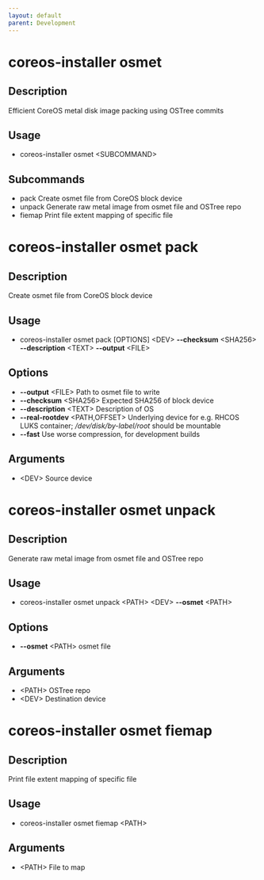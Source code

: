 ```yaml
---
layout: default
parent: Development
---
```


# coreos-installer osmet

## Description

Efficient CoreOS metal disk image packing using OSTree commits

## Usage

* coreos-installer osmet &lt;SUBCOMMAND&gt;

## Subcommands

* pack  Create osmet file from CoreOS block device
* unpack  Generate raw metal image from osmet file and OSTree repo
* fiemap  Print file extent mapping of specific file

# coreos-installer osmet pack

## Description

Create osmet file from CoreOS block device

## Usage

* coreos-installer osmet pack [OPTIONS] &lt;DEV&gt; **--checksum** &lt;SHA256&gt; **--description** &lt;TEXT&gt; **--output** &lt;FILE&gt;

## Options

* **--output** &lt;FILE&gt;  Path to osmet file to write
* **--checksum** &lt;SHA256&gt;  Expected SHA256 of block device
* **--description** &lt;TEXT&gt;  Description of OS
* **--real-rootdev** &lt;PATH,OFFSET&gt;  Underlying device for e.g. RHCOS LUKS container; _/dev/disk/by-label/root_ should
  be mountable
* **--fast**  Use worse compression, for development builds

## Arguments

* &lt;DEV&gt;  Source device

# coreos-installer osmet unpack

## Description

Generate raw metal image from osmet file and OSTree repo

## Usage

* coreos-installer osmet unpack &lt;PATH&gt; &lt;DEV&gt; **--osmet** &lt;PATH&gt;

## Options

* **--osmet** &lt;PATH&gt;  osmet file

## Arguments

* &lt;PATH&gt;  OSTree repo
* &lt;DEV&gt;  Destination device

# coreos-installer osmet fiemap

## Description

Print file extent mapping of specific file

## Usage

* coreos-installer osmet fiemap &lt;PATH&gt;

## Arguments

* &lt;PATH&gt;  File to map
